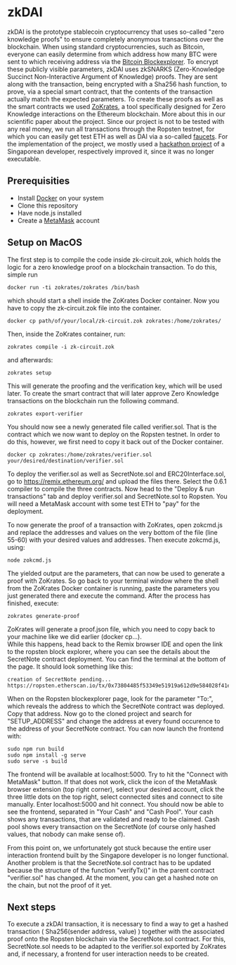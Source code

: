 # zkDAI

zkDAI is the prototype stablecoin cryptocurrency that uses so-called "zero knowledge proofs" to ensure completely anonymous transactions over the blockchain. When using standard cryptocurrencies, such as Bitcoin, everyone can easily determine from which address how many BTC were sent to which receiving address via the [Bitcoin Blockexplorer](https://www.blockchain.com/de/explorer). To encrypt these publicly visible parameters, zkDAI uses zkSNARKS (Zero-Knowledge Succinct Non-Interactive Argument of Knowledge) proofs. They are sent along with the transaction, being encrypted with a Sha256 hash function, to prove, via a special smart contract, that the contents of the transaction actually match the expected parameters. To create these proofs as well as the smart contracts we used [ZoKrates](https://zokrates.github.io), a tool specifically designed for Zero Knowledge interactions on the Ethereum blockchain. More about this in our scientific paper about the project. Since our project is not to be tested with any real money, we run all transactions through the Ropsten testnet, for which you can easily get test ETH as well as DAI via a so-called [faucets](https://faucet.ropsten.be/). For the implementation of the project, we mostly used a [hackathon project](https://github.com/atvanguard/ethsingapore-zk-dai) of a Singaporean developer, respectively improved it, since it was no longer executable.
 

## Prerequisities

- Install [Docker](https://docs.docker.com/get-docker/) on your system 
- Clone this repository
- Have node.js installed
- Create a [MetaMask](https://metamask.io/) account

## Setup on MacOS

The first step is to compile the code inside zk-circuit.zok, which holds the logic for a zero knowledge proof on a blockchain transaction. To do this, simple run

```
docker run -ti zokrates/zokrates /bin/bash
```

which should start a shell inside the ZoKrates Docker container. Now you have to copy the zk-circuit.zok file into the container.

```
docker cp path/of/your/local/zk-circuit.zok zokrates:/home/zokrates/
```

Then, inside the ZoKrates container, run:

```
zokrates compile -i zk-circuit.zok
``` 
and afterwards:

```
zokrates setup
```

This will generate the proofing and the verification key, which will be used later.
To create the smart contract that will later approve Zero Knowledge transactions on the blockchain run the following command.

```
zokrates export-verifier
```

You should now see a newly generated file called verifier.sol. That is the contract which we now want to deploy on the Ropsten testnet. In order to do this, however, we first need to copy it back out of the Docker container.

```
docker cp zokrates:/home/zokrates/verifier.sol your/desired/destination/verifier.sol
```

To deploy the verifier.sol as well as SecretNote.sol and ERC20Interface.sol, go to https://remix.ethereum.org/ and upload the files there. Select the 0.6.1 compiler to compile the three contracts. Now head to the "Deploy & run transactions" tab and deploy verifier.sol and SecretNote.sol to Ropsten. You will need a MetaMask account with some test ETH to "pay" for the deployment.

To now generate the proof of a transaction with ZoKrates, open zokcmd.js and replace the addresses and values on the very bottom of the file (line 55-60) with your desired values and addresses. Then execute zokcmd.js, using:

```
node zokcmd.js
```

The yielded output are the parameters, that can now be used to generate a proof with ZoKrates. So go back to your terminal window where the shell from the ZoKrates Docker container is running, paste the parameters you just generated there and execute the command. After the process has finished, execute:

```
zokrates generate-proof
```

ZoKrates will generate a proof.json file, which you need to copy back to your machine like we did earlier (docker cp...).  
While this happens, head back to the Remix browser IDE and open the link to the ropsten block explorer, where you can see the details about the SecretNote contract deployment. You can find the terminal at the bottom of the page. It should look something like this:

```
creation of SecretNote pending...
https://ropsten.etherscan.io/tx/0x73804485f53349e51919a612d9e584028f41e7ac94b3080509a
``` 

When on the Ropsten blockexplorer page, look for the parameter "To:", which reveals the address to which the SecretNote contract was deployed. Copy that address.
Now go to the cloned project and search for "SETUP_ADDRESS" and change the address at every found occurence to the address of your SecretNote contract. 
You can now launch the frontend with:

```
sudo npm run build
sudo npm install -g serve
sudo serve -s build
```

The frontend will be available at localhost:5000. Try to hit the "Connect with MetaMask" button. If that does not work, click the icon of the MetaMask browser extension (top right corner), select your desired account, click the three little dots on the top right, select connected sites and connect to site manually. Enter localhost:5000 and hit connect. You should now be able to see the frontend, separated in "Your Cash" and "Cash Pool". Your cash shows any transactions, that are validated and ready to be claimed. Cash pool shows every transaction on the SecretNote (of course only hashed values, that nobody can make sense of).




From this point on, we unfortunately got stuck because the entire user interaction frontend built by the Singapore developer is no longer functional. Another problem is that the SecretNote.sol contract has to be updated because the structure of the function "verifyTx()" in the parent contract "verifier.sol" has changed. At the moment, you can get a hashed note on the chain, but not the proof of it yet.

## Next steps

To execute a zkDAI transaction, it is necessary to find a way to get a hashed transaction ( Sha256(sender address, value) ) together with the associated proof onto the Ropsten blockchain via the SecretNote.sol contract. For this, SecretNote.sol needs to be adapted to the verifier.sol exported by ZoKrates and, if necessary, a frontend for user interaction needs to be created.    

